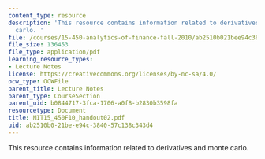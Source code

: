 ```yaml
---
content_type: resource
description: 'This resource contains information related to derivatives and monte
  carlo. '
file: /courses/15-450-analytics-of-finance-fall-2010/ab2510b021bee94c384057c138c343d4_MIT15_450F10_handout02.pdf
file_size: 136453
file_type: application/pdf
learning_resource_types:
- Lecture Notes
license: https://creativecommons.org/licenses/by-nc-sa/4.0/
ocw_type: OCWFile
parent_title: Lecture Notes
parent_type: CourseSection
parent_uid: b0844717-3fca-1706-a0f8-b2830b3598fa
resourcetype: Document
title: MIT15_450F10_handout02.pdf
uid: ab2510b0-21be-e94c-3840-57c138c343d4
---
```

This resource contains information related to derivatives and monte carlo. 